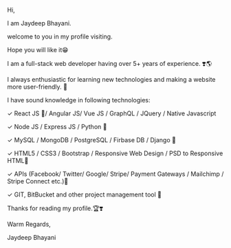 Hi, 

I am Jaydeep Bhayani.

welcome to you in my profile visiting.

Hope you will like it😁

I am a full-stack web developer having over 5+ years of experience. ❣️🌎

I always enthusiastic for learning new technologies and making a website more user-friendly. 🧲

I have sound knowledge in following technologies: 

✓ React JS 🌻/ Angular JS/ Vue JS / GraphQL / JQuery / Native Javascript 

✓ Node JS / Express JS / Python 🌄

✓ MySQL / MongoDB / PostgreSQL / Firbase DB / Django 🌄

✓ HTML5 / CSS3 / Bootstrap / Responsive Web Design / PSD to Responsive HTML🌄

 ✓ APIs (Facebook/ Twitter/ Google/ Stripe/ Payment Gateways / Mailchimp / Stripe Connect etc.)🌄

 ✓ GIT, BitBucket and other project management tool 🌄

Thanks for reading my profile.🏆❣️

Warm Regards, 

Jaydeep Bhayani
